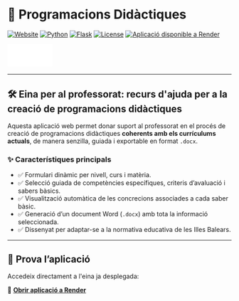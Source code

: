 # 📘 Programacions Didàctiques

[![Website](https://img.shields.io/badge/Pàgina_Oficial-ibsteam.caib.es-blue)](https://ibsteam.caib.es)
[![Python](https://img.shields.io/badge/Python-3.11+-yellow?logo=python)](https://www.python.org)
[![Flask](https://img.shields.io/badge/Flask-framework-black?logo=flask)](https://flask.palletsprojects.com/)
[![License](https://img.shields.io/badge/Llicència-MIT-green)](LICENSE)
[![Aplicació disponible a Render](https://img.shields.io/badge/Obrir%20aplicaci%C3%B3%20-web%20app-blue?logo=render)](https://eina-simplificacio-disseny-programacions.onrender.com/)



<a href="https://ibsteam.caib.es"><img src="./static/ibsteam_logo_white.png" style="height: 20%; width:20%;"/></a>

---

## 🛠️ Eina per al professorat: recurs d'ajuda per a la creació de programacions didàctiques

Aquesta aplicació web permet donar suport al professorat en el procés de creació de programacions didàctiques **coherents amb els currículums actuals**, de manera senzilla, guiada i exportable en format `.docx`.

### ✨ Característiques principals

- ✅ Formulari dinàmic per nivell, curs i matèria.
- ✅ Selecció guiada de competències específiques, criteris d’avaluació i sabers bàsics.
- ✅ Visualització automàtica de les concrecions associades a cada saber bàsic.
- ✅ Generació d’un document Word (`.docx`) amb tota la informació seleccionada.
- ✅ Dissenyat per adaptar-se a la normativa educativa de les Illes Balears.

---
## 🚀 Prova l’aplicació

Accedeix directament a l'eina ja desplegada:

🔗 **[Obrir aplicació a Render](https://eina-simplificacio-disseny-programacions.onrender.com/)** 

